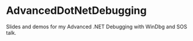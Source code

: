 AdvancedDotNetDebugging
=======================

Slides and demos for my Advanced .NET Debugging with WinDbg and SOS talk.